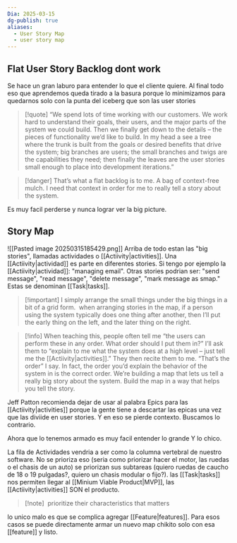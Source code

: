 ```yaml
---
Dia: 2025-03-15
dg-publish: true
aliases:
  - User Story Map
  - user story map
---
```

## Flat User Story Backlog dont work
Se hace un gran laburo para entender lo que el cliente quiere. Al final todo eso que aprendemos queda tirado a la basura porque lo minimizamos para quedarnos solo con la punta del iceberg que son las user stories

>[!quote] “We spend lots of time working with our customers. We work hard to understand their goals, their users, and the major parts of the system we could build. Then we finally get down to the details – the pieces of functionality we’d like to build. In my head a see a tree where the trunk is built from the goals or desired benefits that drive the system; big branches are users; the small branches and twigs are the capabilities they need; then finally the leaves are the user stories small enough to place into development iterations.”

>[!danger] 
>That’s what a flat backlog is to me. A bag of context-free mulch.
I need that context in order for me to really tell a story about the system.

Es muy facil perderse y nunca lograr ver la big picture. 


## Story Map 
![[Pasted image 20250315185429.png]]
Arriba de todo estan las "big stories", llamadas actividades o [[Actiivity|activities]]. Una [[Actiivity|actividad]] es parte en diferentes stories. Si tengo por ejemplo la [[Actiivity|actividad]]: "managing email". Otras stories podrian ser: "send message", "read message", "delete message", "mark message as smap." Estas se denominan [[Task|tasks]].

>[!important] I simply arrange the small things under the big things in a bit of a grid form.
> when arranging stories in the map, if a person using the system typically does one thing after another, then I’ll put the early thing on the left, and the later thing on the right.


>[!info] When teaching this, people often tell me “the users can perform these in any order. What order should I put them in?” I’ll ask them to “explain to me what the system does at a high level – just tell me the [[Actiivity|activities]].” They then recite them to me. “That’s the order” I say. In fact, the order you’d explain the behavior of the system in is the correct order. We’re building a map that lets us tell a really big story about the system. Build the map in a way that helps you tell the story.


Jeff Patton recomienda dejar de usar al palabra Epics para las [[Actiivity|activities]] porque la gente tiene a descartar las epicas una vez que las diviide en user stories. Y en eso se pierde contexto. Buscamos lo contrario.

Ahora que lo tenemos armado es muy facil entender lo grande Y lo chico.

La fila de Actividades vendria a ser como la columna vertebral de nuestro software. No se prioriza eso (seria como priorizar hacer el motor, las ruedas o el chasis de un auto) se priorizan sus subtareas (quiero ruedas de caucho de 18 o 19 pulgadas?, quiero un chasis modular o fijo?). las [[Task|tasks]] nos permiten llegar al [[Minium Viable Product|MVP]], las [[Actiivity|activities]] SON el producto.

>[!note]  prioritize their characteristics that matters



lo unico malo es que se complica agregar [[Feature|features]]. Para esos casos se puede directamente armar un nuevo map chikito solo con esa [[feature]] y listo.